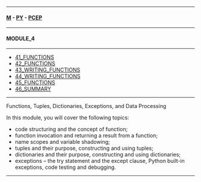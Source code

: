 
---

#### [M](https://github.com/ttltrk/TTT/blob/master/menu.md) - [PY](https://github.com/ttltrk/TTT/blob/master/PY/PY.md) - [PCEP](https://github.com/ttltrk/TTT/blob/master/PY/PCEP/PCEP.md)

---

#### MODULE_4

---

* [41_FUNCTIONS](#41_FUNCTIONS)
* [42_FUNCTIONS](#42_FUNCTIONS)
* [43_WRITING_FUNCTIONS](#43_WRITING_FUNCTIONS)
* [44_WRITING_FUNCTIONS](#44_WRITING_FUNCTIONS)
* [45_FUNCTIONS](#45_FUNCTIONS)
* [46_SUMMARY](#46_SUMMARY)

---

Functions, Tuples, Dictionaries, Exceptions, and Data Processing

In this module, you will cover the following topics:

- code structuring and the concept of function;
- function invocation and returning a result from a function;
- name scopes and variable shadowing;
- tuples and their purpose, constructing and using tuples;
- dictionaries and their purpose, constructing and using dictionaries;
- exceptions – the try statement and the except clause, Python built-in exceptions, code testing and debugging.

---
